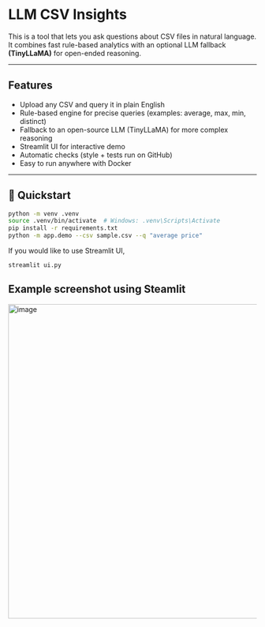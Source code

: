 # LLM CSV Insights

This is a tool that lets you ask questions about CSV files in natural language.  
It combines fast rule-based analytics with an optional LLM fallback **(TinyLLaMA)** for open-ended reasoning.

---

## Features
- Upload any CSV and query it in plain English
- Rule-based engine for precise queries (examples: average, max, min, distinct)
- Fallback to an open-source LLM (TinyLLaMA) for more complex reasoning
- Streamlit UI for interactive demo
- Automatic checks (style + tests run on GitHub)
- Easy to run anywhere with Docker

---

## 🔧 Quickstart
```bash
python -m venv .venv
source .venv/bin/activate  # Windows: .venv\Scripts\Activate
pip install -r requirements.txt
python -m app.demo --csv sample.csv --q "average price"
```
If you would like to use Streamlit UI,
```
streamlit ui.py
```

## Example screenshot using Steamlit
<img width="590" height="637" alt="image" src="https://github.com/user-attachments/assets/ce90a5c0-bb1d-4788-a69e-8899e5ca7477" />

